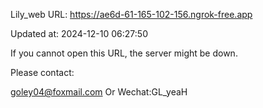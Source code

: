 Lily_web URL: https://ae6d-61-165-102-156.ngrok-free.app

Updated at: 2024-12-10 06:27:50

If you cannot open this URL, the server might be down.

Please contact: 

goley04@foxmail.com Or Wechat:GL_yeaH